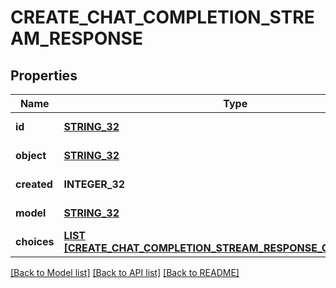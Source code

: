 # CREATE_CHAT_COMPLETION_STREAM_RESPONSE

## Properties
Name | Type | Description | Notes
------------ | ------------- | ------------- | -------------
**id** | [**STRING_32**](STRING_32.md) |  | [default to null]
**object** | [**STRING_32**](STRING_32.md) |  | [default to null]
**created** | **INTEGER_32** |  | [default to null]
**model** | [**STRING_32**](STRING_32.md) |  | [default to null]
**choices** | [**LIST [CREATE_CHAT_COMPLETION_STREAM_RESPONSE_CHOICES_INNER]**](CreateChatCompletionStreamResponse_choices_inner.md) |  | [default to null]

[[Back to Model list]](../README.md#documentation-for-models) [[Back to API list]](../README.md#documentation-for-api-endpoints) [[Back to README]](../README.md)


